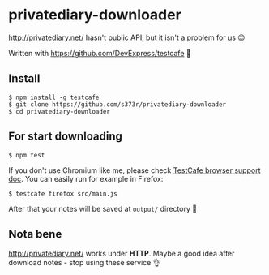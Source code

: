 # privatediary-downloader

http://privatediary.net/ hasn't public API, but it isn't a problem for us :wink: 

Written with https://github.com/DevExpress/testcafe :star2:

## Install

```
$ npm install -g testcafe
$ git clone https://github.com/s373r/privatediary-downloader
$ cd privatediary-downloader
```

## For start downloading

```
$ npm test
```

If you don't use Chromium like me, please check [TestCafe browser support doc](https://devexpress.github.io/testcafe/documentation/using-testcafe/common-concepts/browser-support.html#locally-installed-browsers). You can easily run for example in Firefox:
```
$ testcafe firefox src/main.js
```

After that your notes will be saved at `output/` directory :notebook:

## Nota bene

http://privatediary.net/ works under **HTTP**. Maybe a good idea after download notes - stop using these service :ok_hand:
